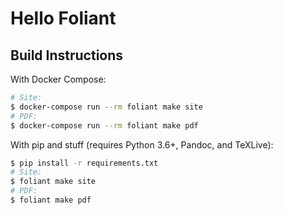 #   Hello Foliant

##  Build Instructions

With Docker Compose:

```bash
# Site:
$ docker-compose run --rm foliant make site
# PDF:
$ docker-compose run --rm foliant make pdf
```

With pip and stuff (requires Python 3.6+, Pandoc, and TeXLive):

```bash
$ pip install -r requirements.txt
# Site:
$ foliant make site
# PDF:
$ foliant make pdf
```
